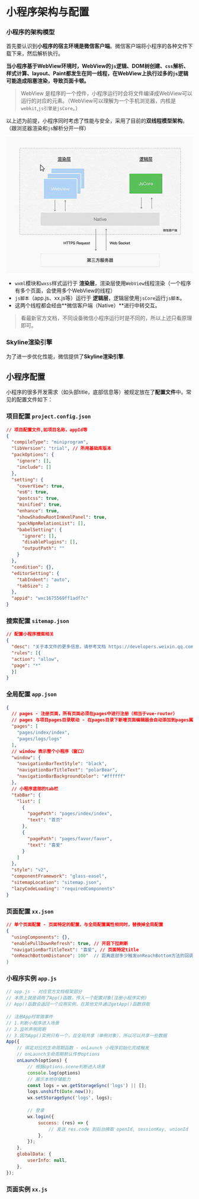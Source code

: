 # 小程序架构与配置

### 小程序的架构模型

首先要认识到**小程序的宿主环境是微信客户端**。微信客户端将小程序的各种文件下载下来，然后解析执行。

**当小程序基于WebView环境时，WebView的`js`逻辑、DOM树创建、`css`解析、样式计算、layout、Paint都发生在同一线程，在WebView上执行过多的`js`逻辑可能造成阻塞渲染，导致页面卡顿。**

> WebView 是程序的一个控件，小程序运行时会将文件编译成WebView可以运行的对应的元素。（WebView可以理解为一个手机浏览器，内核是`webkit`,`js引擎是jsCore`。）

以上述为前提，小程序同时考虑了性能与安全，采用了目前的**双线程模型架构**。（跟浏览器渲染和`js`解析分开一样）

![双线程模型架构](image/双线程模型.png)

+ `wxml`模块和`wxss`样式运行于 **渲染层**，渲染层使用`WebView`线程渲染（一个程序有多个页面，会使用多个WebView的线程）
+ `js脚本`（app.js、xx.js等）运行于 **逻辑层**，逻辑层使用`jsCore`运行`js脚本`。
+ 这两个线程都会经由**微信客户端（Native）**进行中转交互。

> 看最新官方文档，不同设备微信小程序运行时是不同的，所以上述只看原理即可。

### Skyline渲染引擎

为了进一步优化性能，微信提供了**Skyline渲染引擎**.



## 小程序配置

小程序的很多开发需求（如头部title，底部信息等）被规定放在了**配置文件**中。常见的配置文件如下：

### 项目配置 `project.config.json`

```project.config.json
// 项目配置文件,如项目名称，appId等
{
  "compileType": "miniprogram",
  "libVersion": "trial", // 所用基础库版本
  "packOptions": {
    "ignore": [],
    "include": []
  },
  "setting": {
    "coverView": true,
    "es6": true,
    "postcss": true,
    "minified": true,
    "enhance": true,
    "showShadowRootInWxmlPanel": true,
    "packNpmRelationList": [],
    "babelSetting": {
      "ignore": [],
      "disablePlugins": [],
      "outputPath": ""
    }
  },
  "condition": {},
  "editorSetting": {
    "tabIndent": "auto",
    "tabSize": 2
  },
  "appid": "wxc1675569ff1adf7c"
}
```



### 搜索配置 `sitemap.json`

```json
// 配置小程序搜索相关
{
  "desc": "关于本文件的更多信息，请参考文档 https://developers.weixin.qq.com/miniprogram/dev/framework/sitemap.html",
  "rules": [{
  "action": "allow",
  "page": "*"
  }]
}
```



### 全局配置 `app.json`

```json
{
  // pages - 注册页面，所有页面必须在pages中进行注册（相当于vue-router）
  // pages 与项目pages目录联动 - 在pages目录下新增页面编辑器会自动添加到pages属性上，在pages属性上添加路径，也会在pages目录下创建对应的页面文件。
  "pages": [
    "pages/index/index",
    "pages/logs/logs"
  ],
  // window 表示整个小程序（窗口） 
  "window": {
    "navigationBarTextStyle": "black",
    "navigationBarTitleText": "polarBear",
    "navigationBarBackgroundColor": "#ffffff"
  },
  // 小程序底部的tab栏
  "tabBar": {
    "list": [
      {
        "pagePath": "pages/index/index",
        "text": "首页"
      },
      {
        "pagePath": "pages/favor/favor",
        "text": "喜爱"
      }
    ]
  },
  "style": "v2",
  "componentFramework": "glass-easel",
  "sitemapLocation": "sitemap.json",
  "lazyCodeLoading": "requiredComponents"
}

```

### 页面配置 `xx.json`

```json
// 单个页面配置 - 页面特定的配置，与全局配置属性相同时，替换掉全局配置
{
  "usingComponents": {},
  "enablePullDownRefresh": true, // 开启下拉刷新
  "navigationBarTitleText": "喜爱", // 页面特定title  
  "onReachBottomDistance": 100"  // 距离底部多少触发onReachBottom方法的回调函数，默认为0
}
```

### 小程序实例 `app.js`

```js
// app.js - 对应官方文档框架部分
// 本质上就是调用了App()函数，传入一个配置对象(注册小程序实例)
// App()函数会返回一个应用实例，在其他文件通过getApp()函数获取

// 注册App时常做事件
// 1.判断小程序进入场景
// 2.监听声明周期
// 3.因为App()实例只有一个，且全局共享（单例对象），所以可以共享一些数据
App({
    // 绑定对应的生命周期函数 - onLaunch 小程序初始化完成触发
    // onLaunch生命周期默认传参options
    onLaunch(options) {
        // 根据options.scene判断进入场景
        console.log(options)
        // 展示本地存储能力
        const logs = wx.getStorageSync('logs') || [];
        logs.unshift(Date.now());
        wx.setStorageSync('logs', logs);

        // 登录
        wx.login({
            success: (res) => {
                // 发送 res.code 到后台换取 openId, sessionKey, unionId
            },
        });
    },
    globalData: {
        userInfo: null,
    },
});

```

### 页面实例 `xx.js`

```js
```

